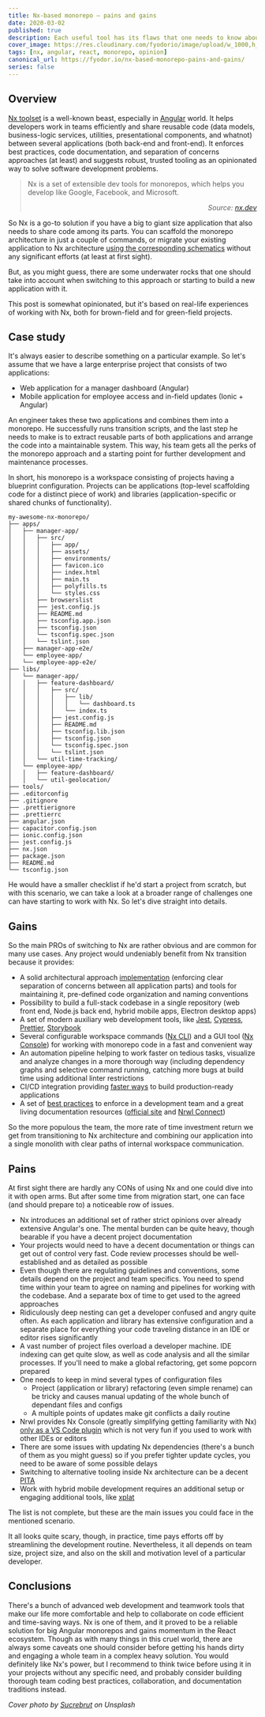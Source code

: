 ```yaml
---
title: Nx-based monorepo — pains and gains
date: 2020-03-02
published: true
description: Each useful tool has its flaws that one needs to know about when starting to use it
cover_image: https://res.cloudinary.com/fyodorio/image/upload/w_1000,h_420,c_fill,g_auto,q_auto,f_auto/v1582693872/sucrebrut-xpeyC6vdDdc-unsplash_kyfvih.jpg
tags: [nx, angular, react, monorepo, opinion]
canonical_url: https://fyodor.io/nx-based-monorepo-pains-and-gains/
series: false
---
```


## Overview

[Nx toolset](https://github.com/nrwl/nx) is a well-known beast, especially in [Angular](https://angular.io) world. It helps developers work in teams efficiently and share reusable code (data models, business-logic services, utilities, presentational components, and whatnot) between several applications (both back-end and front-end). It enforces best practices, code documentation, and separation of concerns approaches (at least) and suggests robust, trusted tooling as an opinionated way to solve software development problems.

> Nx is a set of extensible dev tools for monorepos, which helps you develop like Google, Facebook, and Microsoft.
>
> <div style="text-align: right"><i>Source: <a href="https://nx.dev">nx.dev</a></i></div>
>
<p></p>

So Nx is a go-to solution if you have a big to giant size application that also needs to share code among its parts. You can scaffold the monorepo architecture in just a couple of commands, or migrate your existing application to Nx architecture [using the corresponding schematics](https://nx.dev/angular/guides/transition-to-nx) without any significant efforts (at least at first sight).

But, as you might guess, there are some underwater rocks that one should take into account when switching to this approach or starting to build a new application with it. 

This post is somewhat opinionated, but it's based on real-life experiences of working with Nx, both for brown-field and for green-field projects.

## Case study

It's always easier to describe something on a particular example. So let's assume that we have a large enterprise project that consists of two applications:

* Web application for a manager dashboard (Angular)
* Mobile application for employee access and in-field updates (Ionic + Angular)

An engineer takes these two applications and combines them into a monorepo. He successfully runs transition scripts, and the last step he needs to make is to extract reusable parts of both applications and arrange the code into a maintainable system. This way, his team gets all the perks of the monorepo approach and a starting point for further development and maintenance processes.

In short, his monorepo is a workspace consisting of projects having a blueprint configuration. Projects can be applications (top-level scaffolding code for a distinct piece of work) and libraries (application-specific or shared chunks of functionality).  

```
my-awesome-nx-monorepo/
├── apps/
│   ├── manager-app/
│   │   ├── src/
│   │   │   ├── app/
│   │   │   ├── assets/
│   │   │   ├── environments/
│   │   │   ├── favicon.ico
│   │   │   ├── index.html
│   │   │   ├── main.ts
│   │   │   ├── polyfills.ts
│   │   │   └── styles.css
│   │   ├── browserslist
│   │   ├── jest.config.js
│   │   ├── README.md
│   │   ├── tsconfig.app.json
│   │   ├── tsconfig.json
│   │   └── tsconfig.spec.json
│   │   └── tslint.json
│   ├── manager-app-e2e/
│   └── employee-app/
│   └── employee-app-e2e/
├── libs/
│   └── manager-app/
│   │   ├── feature-dashboard/
│   │   │   ├── src/
│   │   │   │   ├── lib/
│   │   │   │   │   └── dashboard.ts
│   │   │   │   └── index.ts
│   │   │   ├── jest.config.js
│   │   │   ├── README.md
│   │   │   ├── tsconfig.lib.json
│   │   │   ├── tsconfig.json
│   │   │   └── tsconfig.spec.json
│   │   │   └── tslint.json
│   │   └── util-time-tracking/
│   └── employee-app/
│   │   ├── feature-dashboard/
│   │   └── util-geolocation/
├── tools/
├── .editorconfig
├── .gitignore
├── .prettierignore
├── .prettierrc
├── angular.json
├── capacitor.config.json
├── ionic.config.json
├── jest.config.js
├── nx.json
├── package.json
├── README.md
└── tsconfig.json
```

He would have a smaller checklist if he'd start a project from scratch, but with this scenario, we can take a look at a broader range of challenges one can have starting to work with Nx. So let's dive straight into details.

## Gains

So the main PROs of switching to Nx are rather obvious and are common for many use cases. Any project would undeniably benefit from Nx transition because it provides:

* A solid architectural approach [implementation](https://github.com/nrwl/nx-examples) (enforcing clear separation of concerns between all application parts) and tools for maintaining it, pre-defined code organization and naming conventions
* Possibility to build a full-stack codebase in a single repository (web front end, Node.js back end, hybrid mobile apps, Electron desktop apps)
* A set of modern auxiliary web development tools, like [Jest](https://jestjs.io), [Cypress](https://www.cypress.io), [Prettier](https://prettier.io), [Storybook](https://storybook.js.org)
* Several configurable workspace commands ([Nx CLI](https://nx.dev/web/guides/cli)) and a GUI tool ([Nx Console](https://nx.dev/nx-console)) for working with monorepo code in a fast and convenient way 
* An automation pipeline helping to work faster on tedious tasks, visualize and analyze changes in a more thorough way (including dependency graphs and selective command running, catching more bugs at build time using additional linter restrictions
* CI/CD integration providing [faster ways](https://blog.nrwl.io/blazing-fast-distributed-ci-with-nx-a1f5974f7393?gi=fecb2a5313b3) to build production-ready applications
* A set of [best practices](https://go.nrwl.io/angular-enterprise-monorepo-patterns-new-book) to enforce in a development team and a great living documentation resources ([official site](https://nx.dev) and [Nrwl Connect](http://connect.nrwl.io)) 

So the more populous the team, the more rate of time investment return we get from transitioning to Nx architecture and combining our application into a single monolith with clear paths of internal workspace communication. 

## Pains

At first sight there are hardly any CONs of using Nx and one could dive into it with open arms. But after some time from migration start, one can face (and should prepare to) a noticeable row of issues.

* Nx introduces an additional set of rather strict opinions over already extensive Angular's one. The mental burden can be quite heavy, though bearable if you have a decent project documentation
* Your projects would need to have a decent documentation or things can get out of control very fast. Code review processes should be well-established and as detailed as possible
* Even though there are regulating guidelines and conventions, some details depend on the project and team specifics. You need to spend time within your team to agree on naming and pipelines for working with the codebase. And a separate box of time to get used to the agreed approaches
* Ridiculously deep nesting can get a developer confused and angry quite often. As each application and library has extensive configuration and a separate place for everything your code traveling distance in an IDE or editor rises significantly
* A vast number of project files overload a developer machine. IDE indexing can get quite slow, as well as code analysis and all the similar processes. If you'll need to make a global refactoring, get some popcorn prepared
* One needs to keep in mind several types of configuration files 
    * Project (application or library) refactoring (even simple rename) can be tricky and causes manual updating of the whole bunch of dependant files and configs
    * A multiple points of updates make git conflicts a daily routine
* Nrwl provides Nx Console (greatly simplifying getting familiarity with Nx) [only as a VS Code plugin](https://blog.nrwl.io/brand-new-ui-custom-vscode-task-support-more-in-angular-console-9-0-5e4d3a109fb9) which is not very fun if you used to work with other IDEs or editors
* There are some issues with updating Nx dependencies (there's a bunch of them as you might guess) so if you prefer tighter update cycles, you need to be aware of some possible delays
* Switching to alternative tooling inside Nx architecture can be a decent [PITA](https://www.urbandictionary.com/define.php?term=pita)
* Work with hybrid mobile development requires an additional setup or engaging additional tools, like [xplat](https://nstudio.io/xplat)

The list is not complete, but these are the main issues you could face in the mentioned scenario. 

It all looks quite scary, though, in practice, time pays efforts off by streamlining the development routine. Nevertheless, it all depends on team size, project size, and also on the skill and motivation level of a particular developer. 

## Conclusions

There's a bunch of advanced web development and teamwork tools that make our life more comfortable and help to collaborate on code efficient and time-saving ways. Nx is one of them, and it proved to be a reliable solution for big Angular monorepos and gains momentum in the React ecosystem. Though as with many things in this cruel world, there are always some caveats one should consider before getting his hands dirty and engaging a whole team in a complex heavy solution. You would definitely like Nx's power, but I recommend to think twice before using it in your projects without any specific need, and probably consider building thorough team coding best practices, collaboration, and documentation traditions instead.

_Cover photo by [Sucrebrut](https://unsplash.com/@sucrebrut) on Unsplash_
